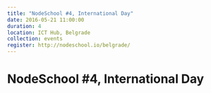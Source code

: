 ```yaml
---
title: "NodeSchool #4, International Day"
date: 2016-05-21 11:00:00
duration: 4
location: ICT Hub, Belgrade
collection: events
register: http://nodeschool.io/belgrade/
---
```


# NodeSchool #4, International Day
